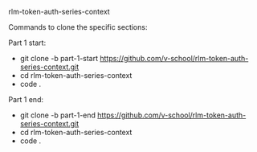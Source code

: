 rlm-token-auth-series-context


Commands to clone the specific sections:

Part 1 start:
* git clone -b part-1-start https://github.com/v-school/rlm-token-auth-series-context.git
* cd rlm-token-auth-series-context
* code .

Part 1 end:
* git clone -b part-1-end https://github.com/v-school/rlm-token-auth-series-context.git
* cd rlm-token-auth-series-context
* code .